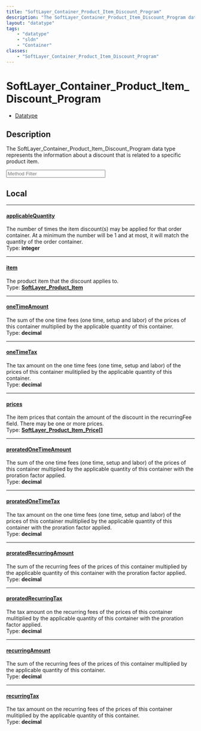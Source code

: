 ```yaml
---
title: "SoftLayer_Container_Product_Item_Discount_Program"
description: "The SoftLayer_Container_Product_Item_Discount_Program data type represents the information about a discount that is rela... "
layout: "datatype"
tags:
    - "datatype"
    - "sldn"
    - "Container"
classes:
    - "SoftLayer_Container_Product_Item_Discount_Program"
---
```


# SoftLayer_Container_Product_Item_Discount_Program
<div id='service-datatype'>
    <ul id='sldn-reference-tabs'>
        <li id='datatype'> <a href='/reference/datatypes/SoftLayer_Container_Product_Item_Discount_Program' >Datatype</a></li>
    </ul>
</div>

## Description 
The SoftLayer_Container_Product_Item_Discount_Program data type represents the information about a discount that is related to a specific product item. 





<!-- Service Filer BEGIN -->
<div class="view-filters">
        <div class="clearfix">
            <div class="search-input-box">
                <input placeholder="Method Filter" onkeyup="titleSearch(inputId='prop-input', divId='properties', elementClass='prop-row')" 
                    type="text" id="prop-input" value="" size="30" maxlength="128" class="form-text">
            </div>
        </div>
</div>
<!-- Service Filer END -->

<div id="properties" class="content">
<div id="localProperties" class="prop-content" >

## Local
-----
[applicableQuantity]: #applicablequantity
#### [applicableQuantity]
The number of times the item discount(s) may be applied for that order container.  At a minimum the number will be 1 and at most, it will match the quantity of the order container.  
<span class="type-label">Type: </span>**integer**

-----
[item]: #item
#### [item]
The product item that the discount applies to.  
<span class="type-label">Type: </span>**<a href='/reference/datatypes/SoftLayer_Product_Item'>SoftLayer_Product_Item </a>**

-----
[oneTimeAmount]: #onetimeamount
#### [oneTimeAmount]
The sum of the one time fees (one time, setup and labor) of the prices of this container multiplied by the applicable quantity of this container.  
<span class="type-label">Type: </span>**decimal**

-----
[oneTimeTax]: #onetimetax
#### [oneTimeTax]
The tax amount on the one time fees (one time, setup and labor) of the prices of this container mulitiplied by the applicable quantity of this container.  
<span class="type-label">Type: </span>**decimal**

-----
[prices]: #prices
#### [prices]
The item prices that contain the amount of the discount in the recurringFee field.  There may be one or more prices.  
<span class="type-label">Type: </span>**<a href='/reference/datatypes/SoftLayer_Product_Item_Price'>SoftLayer_Product_Item_Price[] </a>**

-----
[proratedOneTimeAmount]: #proratedonetimeamount
#### [proratedOneTimeAmount]
The sum of the one time fees (one time, setup and labor) of the prices of this container multiplied by the applicable quantity of this container with the proration factor applied.  
<span class="type-label">Type: </span>**decimal**

-----
[proratedOneTimeTax]: #proratedonetimetax
#### [proratedOneTimeTax]
The tax amount on the one time fees (one time, setup and labor) of the prices of this container mulitiplied by the applicable quantity of this container with the proration factor applied.  
<span class="type-label">Type: </span>**decimal**

-----
[proratedRecurringAmount]: #proratedrecurringamount
#### [proratedRecurringAmount]
The sum of the recurring fees of the prices of this container multiplied by the applicable quantity of this container with the proration factor applied.  
<span class="type-label">Type: </span>**decimal**

-----
[proratedRecurringTax]: #proratedrecurringtax
#### [proratedRecurringTax]
The tax amount on the recurring fees of the prices of this container mulitiplied by the applicable quantity of this container with the proration factor applied.  
<span class="type-label">Type: </span>**decimal**

-----
[recurringAmount]: #recurringamount
#### [recurringAmount]
The sum of the recurring fees of the prices of this container multiplied by the applicable quantity of this container.  
<span class="type-label">Type: </span>**decimal**

-----
[recurringTax]: #recurringtax
#### [recurringTax]
The tax amount on the recurring fees of the prices of this container mulitiplied by the applicable quantity of this container.  
<span class="type-label">Type: </span>**decimal**

</div>
<!-- LOCAL PROPERTY END -->

</div>


